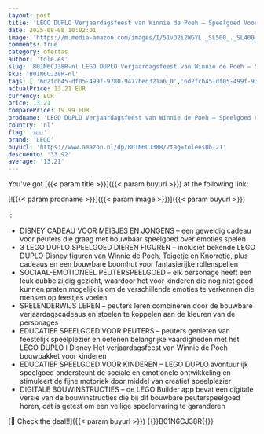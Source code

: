 ```yaml
---
layout: post
title: 'LEGO DUPLO Verjaardagsfeest van Winnie de Poeh – Speelgoed Voor Fijne Motoriek Voor Peuters Vanaf 1 Jaar – Incl. Cijferstenen en 3 Dieren Figuren  Waaronder Teigetje en Knorretje – 10457'
date: 2025-08-08 10:02:01
image: 'https://m.media-amazon.com/images/I/51vD2i2WGYL._SL500_._SL400_.jpg'
comments: true
category: ofertas
author: 'tole.es'
slug: 'B01N6CJ38R-nl LEGO DUPLO Verjaardagsfeest van Winnie de Poeh – Speelgoed...'
sku: 'B01N6CJ38R-nl'
tags: [ '6d2fcb45-df05-499f-9780-9477bed321a6_0','6d2fcb45-df05-499f-9780-9477bed321a6_501','Arborist Merchandising Root','Bouw- & constructiespeelgoed','Creatieve spellen','Educatief speelgoed','Montessori','Self Service','Special Features Stores','Speelgoed & spellen','Speelgoedbouwsets','lego','🇳🇱', ]
actualPrice: 13.21 EUR
currency: EUR
price: 13.21
comparePrice: 19.99 EUR
prodname: 'LEGO DUPLO Verjaardagsfeest van Winnie de Poeh – Speelgoed Voor Fijne Motoriek Voor Peuters Vanaf 1 Jaar – Incl. Cijferstenen en 3 Dieren Figuren  Waaronder Teigetje en Knorretje – 10457'
country: 'nl'
flag: '🇳🇱'
brand: 'LEGO'
buyurl: 'https://www.amazon.nl/dp/B01N6CJ38R/?tag=tolees0b-21'
descuento: '33.92'
average: '13.21'
---
```


You've got [{{< param title >}}]({{< param buyurl >}}) at the following link:

[![{{< param prodname >}}]({{< param image >}})]({{< param buyurl >}})

ℹ️:

- DISNEY CADEAU VOOR MEISJES EN JONGENS – een geweldig cadeau voor peuters die graag met bouwbaar speelgoed over emoties spelen
- 3 LEGO DUPLO SPEELGOED DIEREN FIGUREN – inclusief bekende LEGO DUPLO Disney figuren van Winnie de Poeh, Teigetje en Knorretje, plus cadeaus en een bouwbare boomhut voor fantasierijke rollenspellen
- SOCIAAL-EMOTIONEEL PEUTERSPEELGOED – elk personage heeft een leuk dubbelzijdig gezicht, waardoor het voor kinderen die nog niet goed kunnen praten mogelijk is om de verschillende emoties te verkennen die mensen op feestjes voelen
- SPELENDERWIJS LEREN – peuters leren combineren door de bouwbare verjaardagscadeaus en stoelen te koppelen aan de kleuren van de personages
- EDUCATIEF SPEELGOED VOOR PEUTERS – peuters genieten van feestelijk speelplezier en oefenen belangrijke vaardigheden met het LEGO DUPLO ǀ Disney Het verjaardagsfeest van Winnie de Poeh bouwpakket voor kinderen
- EDUCATIEF SPEELGOED VOOR KINDEREN – LEGO DUPLO avontuurlijk speelgoed ondersteunt de sociale en emotionele ontwikkeling en stimuleert de fijne motoriek door middel van creatief speelplezier
- DIGITALE BOUWINSTRUCTIES – de LEGO Builder app bevat een digitale versie van de bouwinstructies die bij dit bouwbare peuterspeelgoed horen, dat is getest om een veilige speelervaring te garanderen

[🛒 Check the deal!!]({{< param buyurl >}})
{{<world>}}B01N6CJ38R{{</world>}}
